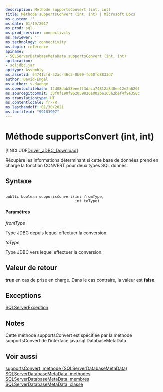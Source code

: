 ```yaml
---
description: Méthode supportsConvert (int, int)
title: Méthode supportsConvert (int, int) | Microsoft Docs
ms.custom: ''
ms.date: 01/19/2017
ms.prod: sql
ms.prod_service: connectivity
ms.reviewer: ''
ms.technology: connectivity
ms.topic: reference
apiname:
- SQLServerDatabaseMetaData.supportsConvert (int, int)
apilocation:
- sqljdbc.jar
apitype: Assembly
ms.assetid: 54741cfd-32ac-46c5-8b09-fd60fd8833d7
author: David-Engel
ms.author: v-daenge
ms.openlocfilehash: 12d08dab58eeeff3daca74812a848ee12e2a626f
ms.sourcegitcommit: 33f0f190f962059826e002be165a2bef4f9e350c
ms.translationtype: HT
ms.contentlocale: fr-FR
ms.lasthandoff: 01/30/2021
ms.locfileid: "99183907"
---
```

# <a name="supportsconvert-method-int-int"></a>Méthode supportsConvert (int, int)
[!INCLUDE[Driver_JDBC_Download](../../../includes/driver_jdbc_download.md)]

  Récupère les informations déterminant si cette base de données prend en charge la fonction CONVERT pour deux types SQL donnés.  
  
## <a name="syntax"></a>Syntaxe  
  
```  
  
public boolean supportsConvert(int fromType,  
                               int toType)  
```  
  
#### <a name="parameters"></a>Paramètres  
 *fromType*  
  
 Type JDBC depuis lequel effectuer la conversion.  
  
 *toType*  
  
 Type JDBC vers lequel effectuer la conversion.  
  
## <a name="return-value"></a>Valeur de retour  
 **true** en cas de prise en charge. Dans le cas contraire, la valeur est **false**.  
  
## <a name="exceptions"></a>Exceptions  
 [SQLServerException](../../../connect/jdbc/reference/sqlserverexception-class.md)  
  
## <a name="remarks"></a>Notes  
 Cette méthode supportsConvert est spécifiée par la méthode supportsConvert de l’interface java.sql.DatabaseMetaData.  
  
## <a name="see-also"></a>Voir aussi  
 [supportsConvert, méthode &#40;SQLServerDatabaseMetaData&#41;](../../../connect/jdbc/reference/supportsconvert-method-sqlserverdatabasemetadata.md)   
 [SQLServerDatabaseMetaData, méthodes](../../../connect/jdbc/reference/sqlserverdatabasemetadata-methods.md)   
 [SQLServerDatabaseMetaData, membres](../../../connect/jdbc/reference/sqlserverdatabasemetadata-members.md)   
 [SQLServerDatabaseMetaData, classe](../../../connect/jdbc/reference/sqlserverdatabasemetadata-class.md)  
  
  
